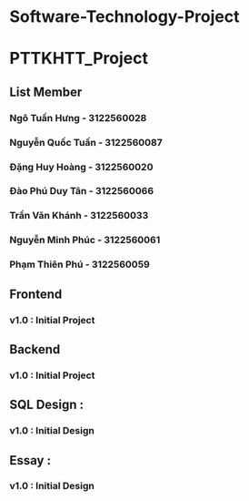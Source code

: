 # Software-Technology-Project
# PTTKHTT_Project
## List Member
### Ngô Tuấn Hưng - 3122560028
### Nguyễn Quốc Tuấn - 3122560087
### Đặng Huy Hoàng - 3122560020
### Đào Phú Duy Tân - 3122560066
### Trần Văn Khánh - 3122560033
### Nguyễn Minh Phúc - 3122560061
### Phạm Thiên Phú - 3122560059

## Frontend 
### v1.0 : Initial Project 

## Backend 
### v1.0 : Initial Project 

## SQL Design :
### v1.0 : Initial Design 

## Essay :
### v1.0 : Initial Design 


